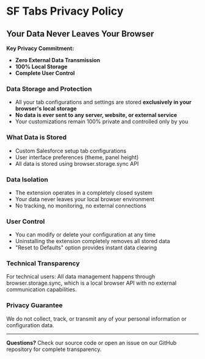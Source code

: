 # SF Tabs Privacy Policy

## Your Data Never Leaves Your Browser

**Key Privacy Commitment:** 
- **Zero External Data Transmission**
- **100% Local Storage**
- **Complete User Control**

### Data Storage and Protection

- All your tab configurations and settings are stored **exclusively in your browser's local storage**
- **No data is ever sent to any server, website, or external service**
- Your customizations remain 100% private and controlled only by you

### What Data is Stored
- Custom Salesforce setup tab configurations
- User interface preferences (theme, panel height)
- All data is stored using browser.storage.sync API

### Data Isolation
- The extension operates in a completely closed system
- Your data never leaves your local browser environment
- No tracking, no monitoring, no external connections

### User Control
- You can modify or delete your configuration at any time
- Uninstalling the extension completely removes all stored data
- "Reset to Defaults" option provides instant data clearing

### Technical Transparency
For technical users: All data management happens through browser.storage.sync, which is a local browser API with no external communication capabilities.

### Privacy Guarantee
We do not collect, track, or transmit any of your personal information or configuration data.

---

**Questions?** 
Check our source code or open an issue on our GitHub repository for complete transparency.